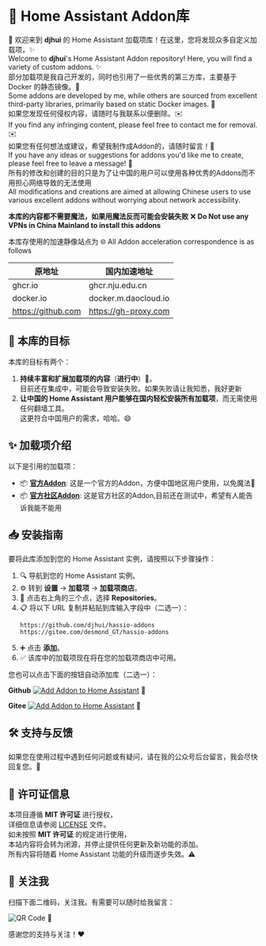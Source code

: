 # 🔔 Home Assistant Addon库

🎉 欢迎来到 **djhui** 的 Home Assistant 加载项库！在这里，您将发现众多自定义加载项，✨  
Welcome to **djhui**'s Home Assistant Addon repository! Here, you will find a variety of custom addons. ✨  
部分加载项是我自己开发的，同时也引用了一些优秀的第三方库，主要基于 Docker 的静态镜像。🐳  
Some addons are developed by me, while others are sourced from excellent third-party libraries, primarily based on static Docker images. 🐳  
如果您发现任何侵权内容，请随时与我联系以便删除。✉️  
If you find any infringing content, please feel free to contact me for removal. ✉️  
如果您有任何想法或建议，希望我制作成Addon的，请随时留言！💬  
If you have any ideas or suggestions for addons you'd like me to create, please feel free to leave a message! 💬  
所有的修改和创建的目的只是为了让中国的用户可以使用各种优秀的Addons而不用担心网络导致的无法使用  
All modifications and creations are aimed at allowing Chinese users to use various excellent addons without worrying about network accessibility.  

**本库的内容都不需要魔法，如果用魔法反而可能会安装失败** ❌
**Do Not use any VPNs in China Mainland to install this addons**

本库存使用的加速静像站点为 🌐
All Addon acceleration correspondence is as follows


| 原地址                | 国内加速地址                  |
|---------------------|-------------------------|
| ghcr.io             | ghcr.nju.edu.cn         |
| docker.io           | docker.m.daocloud.io    |
| https://github.com  | https://gh-proxy.com     |

## 🌟 本库的目标

本库的目标有两个：
1. **持续丰富和扩展加载项的内容**（**进行中**）🔧。  
   目前还在集成中，可能会导致安装失败。如果失败请让我知悉，我好更新
2. **让中国的 Home Assistant 用户能够在国内轻松安装所有加载项**，而无需使用任何翻墙工具。  
   这更符合中国用户的需求，哈哈。😄

## ✨ 加载项介绍

以下是引用的加载项：

- 📦 [**官方Addon**](https://github.com/home-assistant/addons): 这是一个官方的Addon，方便中国地区用户使用，以免魔法🔮
- 📦 [**官方社区Addon**](https://github.com/hassio-addons/repository): 这是官方社区的Addon,目前还在测试中，希望有人能告诉我能不能用



## 📥 安装指南

要将此库添加到您的 Home Assistant 实例，请按照以下步骤操作：

1. 🔍 导航到您的 Home Assistant 实例。
2. ⚙️ 转到 **设置** -> **加载项** -> **加载项商店**。
3. 📂 点击右上角的三个点，选择 **Repositories**。
4. 📋 将以下 URL 复制并粘贴到库输入字段中（二选一）：
   ```
   https://github.com/djhui/hassio-addons
   https://gitee.com/desmond_GT/hassio-addons
   ```
5. ➕ 点击 **添加**。
6. ✅ 该库中的加载项现在将在您的加载项商店中可用。

您也可以点击下面的按钮自动添加库（二选一）：

**Github** [![Add Addon to Home Assistant](https://my.home-assistant.io/badges/supervisor_add_addon_repository.svg)](https://my.home-assistant.io/redirect/supervisor_add_addon_repository/?repository_url=https://github.com/djhui/hassio-addons) 🚀

**Gitee** [![Add Addon to Home Assistant](https://my.home-assistant.io/badges/supervisor_add_addon_repository.svg)](https://my.home-assistant.io/redirect/supervisor_add_addon_repository/?repository_url=https://gitee.com/desmond_GT/hassio-addons) 🚀

## 🛠️ 支持与反馈

如果您在使用过程中遇到任何问题或有疑问，请在我的公众号后台留言，我会尽快回复您。📩

## 📜 许可证信息

本项目遵循 **MIT 许可证** 进行授权，  
详细信息请参阅 [LICENSE](LICENSE) 文件。  
如未按照 **MIT 许可证** 的规定进行使用，  
本站内容将会转为闭源，并停止提供任何更新及新功能的添加。  
所有内容将随着 Home Assistant 功能的升级而逐步失效。⚠️

## 📱 关注我

扫描下面二维码，关注我。有需要可以随时给我留言：

![QR Code](https://gitee.com/desmond_GT/hassio-addons/raw/main/WeChat_QRCode.png) 📲

感谢您的支持与关注！❤️
